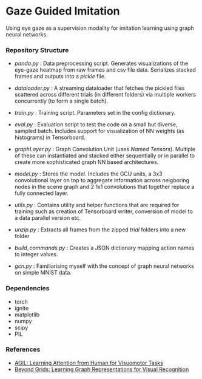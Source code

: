 # Gaze Guided Imitation
Using eye gaze as a supervision modality for imitation learning using graph neural networks.

### Repository Structure
* _panda.py_ : Data preprocessing script. Generates visualizations of the eye-gaze heatmap from raw frames and csv file data. Serializes stacked frames and outputs into a _pickle_ file.

* _dataloader.py_ : A streaming dataloader that fetches the pickled files scattered across different trials (in different folders) via multiple workers concurrently (to form a single batch).

* _train.py_ : Training script. Parameters set in the config dictionary.

* _eval.py_ : Evaluation script to test the code on a small but diverse, sampled batch. Includes support for visualization of NN weights (as histograms) in Tensorboard.

* _graphLayer.py_ : Graph Convolution Unit (uses _Named Tensors_). Multiple of these can instantiated and stacked either sequentially or in parallel to create more sophisticated graph NN based architectures.

* _model.py_ : Stores the model. Includes the GCU units, a 3x3 convolutional layer on top to aggregate information across neigboring nodes in the scene graph and 2 1x1 convolutions that together replace a fully connected layer.

* _utils.py_ : Contains utility and helper functions that are required for training such as creation of Tensorboard writer, conversion of model to a data parallel version etc.

* _unzip.py_ : Extracts all frames from the zipped _trial_ folders into a new folder

* _build_commands.py_ : Creates a JSON dictionary mapping action names to integer values.

* _gcn.py_ : Familiarising myself with the concept of graph neural networks on simple MNIST data.

### Dependencies
* torch
* ignite
* matplotlib
* numpy
* scipy
* PIL

### References
* [AGIL: Learning Attention from Human for Visuomotor Tasks](https://arxiv.org/abs/1806.03960)
* [Beyond Grids: Learning Graph Representations for Visual Recognition](https://papers.nips.cc/paper/8135-beyond-grids-learning-graph-representations-for-visual-recognition)